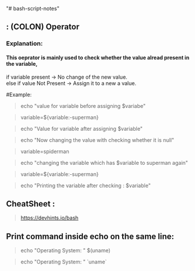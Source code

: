 "# bash-script-notes" 
 ## : (COLON) Operator

### Explanation:  

#### This oeprator is mainly used to check whether the value alread present in the variable,  

if variable present -> No change of the new value.  
else if value Not Present ->  Assign it to a new  a value.   

#Example: 
 
>echo "value for variable before assigning $variabe"   

>variable=${variable:-superman}    

>echo "Value for variable after assigning $variable"   

>echo "Now changing the value with checking whether it is null"  

>variable=spiderman  

>echo "changing the variable which has $variable to superman again"  

>variable=${variable:-superman}  

>echo "Printing the variable after checking : $variable"  

## CheatSheet : 

> https://devhints.io/bash

## Print command inside echo on the same line:

> echo "Operating System: " $(uname)  

> echo "Operating System: " \`uname\`
